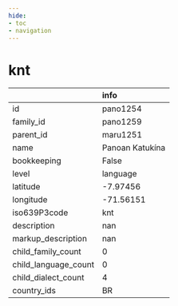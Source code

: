 ```yaml
---
hide:
- toc
- navigation
---
```

# knt
|                      | info            |
|:---------------------|:----------------|
| id                   | pano1254        |
| family_id            | pano1259        |
| parent_id            | maru1251        |
| name                 | Panoan Katukína |
| bookkeeping          | False           |
| level                | language        |
| latitude             | -7.97456        |
| longitude            | -71.56151       |
| iso639P3code         | knt             |
| description          | nan             |
| markup_description   | nan             |
| child_family_count   | 0               |
| child_language_count | 0               |
| child_dialect_count  | 4               |
| country_ids          | BR              |